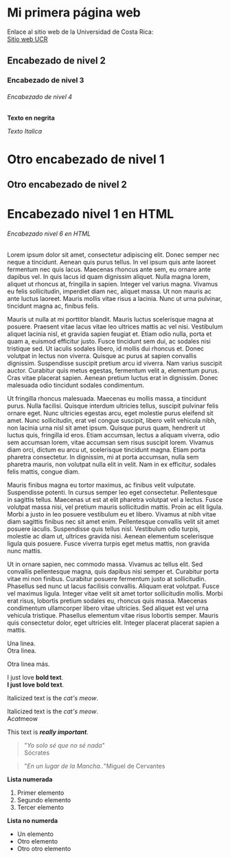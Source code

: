 # Mi primera página web

Enlace al sitio web de la Universidad de Costa Rica:  
[Sitio web UCR](https://www.ucr.ac.cr/)  

##  Encabezado de nivel 2    
### Encabezado de nivel 3
###### Encabezado de nivel  4
**Texto en negrita**

*Texto Italica*

Otro encabezado de nivel 1
==========================


Otro encabezado de nivel 2
--------------------------


<h1>Encabezado nivel 1 en HTML</h1>

<h6>Encabezado nivel 6 en HTML</h6>


Lorem ipsum dolor sit amet, consectetur adipiscing elit. Donec semper nec neque a tincidunt. Aenean quis purus tellus. In vel ipsum quis ante laoreet fermentum nec quis lacus. Maecenas rhoncus ante sem, eu ornare ante dapibus vel. In quis lacus id quam dignissim aliquet. Nulla magna lorem, aliquet ut rhoncus at, fringilla in sapien. Integer vel varius magna. Vivamus eu felis sollicitudin, imperdiet diam nec, aliquet massa. Ut non mauris ac ante luctus laoreet. Mauris mollis vitae risus a lacinia. Nunc ut urna pulvinar, tincidunt magna ac, finibus felis.

Mauris ut nulla at mi porttitor blandit. Mauris luctus scelerisque magna at posuere. Praesent vitae lacus vitae leo ultrices mattis ac vel nisi. Vestibulum aliquet lacinia nisl, et gravida sapien feugiat et. Etiam odio nulla, porta et quam a, euismod efficitur justo. Fusce tincidunt sem dui, ac sodales nisi tristique sed. Ut iaculis sodales libero, id mollis dui rhoncus et. Donec volutpat in lectus non viverra. Quisque ac purus at sapien convallis dignissim. Suspendisse suscipit pretium arcu id viverra. Nam varius suscipit auctor. Curabitur quis metus egestas, fermentum velit a, elementum purus. Cras vitae placerat sapien. Aenean pretium luctus erat in dignissim. Donec malesuada odio tincidunt sodales condimentum.

Ut fringilla rhoncus malesuada. Maecenas eu mollis massa, a tincidunt purus. Nulla facilisi. Quisque interdum ultricies tellus, suscipit pulvinar felis ornare eget. Nunc ultricies egestas arcu, eget molestie purus eleifend sit amet. Nunc sollicitudin, erat vel congue suscipit, libero velit vehicula nibh, non lacinia urna nisl sit amet ipsum. Quisque purus quam, hendrerit ut luctus quis, fringilla id eros. Etiam accumsan, lectus a aliquam viverra, odio sem accumsan lorem, vitae accumsan sem risus suscipit lorem. Vivamus diam orci, dictum eu arcu ut, scelerisque tincidunt magna. Etiam porta pharetra consectetur. In dignissim, mi at porta accumsan, nulla sem pharetra mauris, non volutpat nulla elit in velit. Nam in ex efficitur, sodales felis mattis, congue diam.

Mauris finibus magna eu tortor maximus, ac finibus velit vulputate. Suspendisse potenti. In cursus semper leo eget consectetur. Pellentesque in sagittis tellus. Maecenas ut est at elit pharetra volutpat vel a lectus. Fusce volutpat massa nisi, vel pretium mauris sollicitudin mattis. Proin ac elit ligula. Morbi a justo in leo posuere vestibulum eu et libero. Vivamus at nibh vitae diam sagittis finibus nec sit amet enim. Pellentesque convallis velit sit amet posuere iaculis. Suspendisse quis tellus nisl. Vestibulum odio turpis, molestie ac diam ut, ultrices gravida nisi. Aenean elementum scelerisque ligula quis posuere. Fusce viverra turpis eget metus mattis, non gravida nunc mattis.

Ut in ornare sapien, nec commodo massa. Vivamus ac tellus elit. Sed convallis pellentesque magna, quis dapibus nisi semper et. Curabitur porta vitae mi non finibus. Curabitur posuere fermentum justo at sollicitudin. Phasellus sed nunc ut lacus facilisis convallis. Aliquam erat volutpat. Fusce vel maximus ligula. Integer vitae velit sit amet tortor sollicitudin mollis. Morbi erat risus, lobortis pretium sodales eu, rhoncus quis massa. Maecenas condimentum ullamcorper libero vitae ultricies. Sed aliquet est vel urna vehicula tristique. Phasellus elementum vitae risus lobortis semper. Mauris quis consectetur dolor, eget ultricies elit. Integer placerat placerat sapien a mattis.

Una linea.  
Otra linea.

Otra linea más.


I just love **bold text**.  
__I just love bold text__.


Italicized text is the *cat's meow*.  

Italicized text is the _cat's meow_.    
A*cat*meow  


This text is ***really important***.  


>"*Yo solo sé que no sé nada*"  
Sócrates  

>"*En un lugar de la Mancha..*"Miguel de Cervantes  



**Lista numerada**
1. Primer elemento
2.  Segundo elemento  
3.  Tercer elemento  

**Lista no numerda**
- Un elemento
- Otro elemento
- Otro otro elemento
